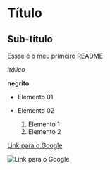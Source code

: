 # Título

## Sub-título

Essse é o meu primeiro README

*itálico*

**negrito**

- Elemento 01
- Elemento 02 
  
  1) Elemento 1
  2) Elemento 2

[Link para o Google](httpes://www.google.com)

![Link para o Google](https://git-scm.com/)

